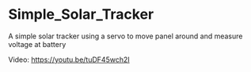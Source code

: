 # Simple_Solar_Tracker
A simple solar tracker using a servo to move panel around and measure voltage at battery

Video: https://youtu.be/tuDF45wch2I

